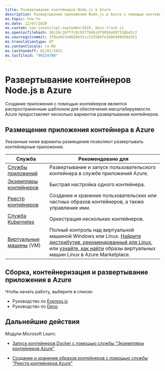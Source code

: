 ```yaml
---
title: Развертывание контейнеров Node.js в Azure
description: Развертывание приложений Node.js в Azure с помощью контейнеров Docker
ms.topic: how-to
ms.date: 12/07/2020
ms.custom: seo-javascript-september2019, devx-track-js
ms.openlocfilehash: 50c26c26fffc0c9377b661d79858dd97318bd3c2
ms.sourcegitcommit: 3f8aa923e4626b31cc533584fe3b66940d384351
ms.translationtype: HT
ms.contentlocale: ru-RU
ms.lasthandoff: 02/01/2021
ms.locfileid: "99224788"
---
```

# <a name="deploy-nodejs-container-to-azure"></a>Развертывание контейнеров Node.js в Azure 

Создание приложения с помощью контейнеров является распространенным шаблоном для обеспечения масштабируемости. Azure предоставляет несколько вариантов развертывания контейнеров.

## <a name="host-your-container-app-on-azure"></a>Размещение приложения контейнера в Azure

Указанные ниже варианты размещения позволяют развертывать контейнерные приложения.

| Служба | Рекомендовано для |
|--|--|
|[Службы приложений](/azure/app-service/quickstart-custom-container?pivots=container-linux)|Развертывание и запуск пользовательского контейнера в службе приложений Azure.|
|[Экземпляры контейнеров](/azure/container-instances/)|Быстрая настройка одного контейнера.|
|[Реестр контейнеров](/azure/container-registry/)|Создание и хранение пользовательских или частных образов контейнеров, а также управление ими.|
|[Служба Kubernetes](/azure/aks/)|Оркестрация нескольких контейнеров.|
|[Виртуальные машины](/azure/virtual-machines) (VM)|Полный контроль над виртуальной машиной Windows или Linux. [Найдите дистрибутив, рекомендованный для Linux](/azure/virtual-machines/linux/endorsed-distros?toc=/azure/virtual-machines/linux/toc.json), или [узнайте, как найти](/azure/virtual-machines/linux/cli-ps-findimage) образы виртуальных машин Linux в Azure Marketplace.|

## <a name="build-containerize-and-deploy-app-to-azure"></a>Сборка, контейнеризация и развертывание приложения в Azure

Чтобы начать работу, выберите в списке:
* Руководство по [Express.js](../tutorial/tutorial-vscode-docker-node/tutorial-vscode-docker-node-01.md)
* Руководство по [Deno](../tutorial/deploy-deno-app-azure-app-service-azure-cli.md)

## <a name="next-steps"></a>Дальнейшие действия

Модули Microsoft Learn:

- [Запуск контейнеров Docker с помощью службы "Экземпляры контейнеров Azure"](/learn/modules/run-docker-with-azure-container-instances/)

- [Создание и хранение образов контейнеров с помощью службы "Реестр контейнеров Azure"](/learn/modules/build-and-store-container-images/)
